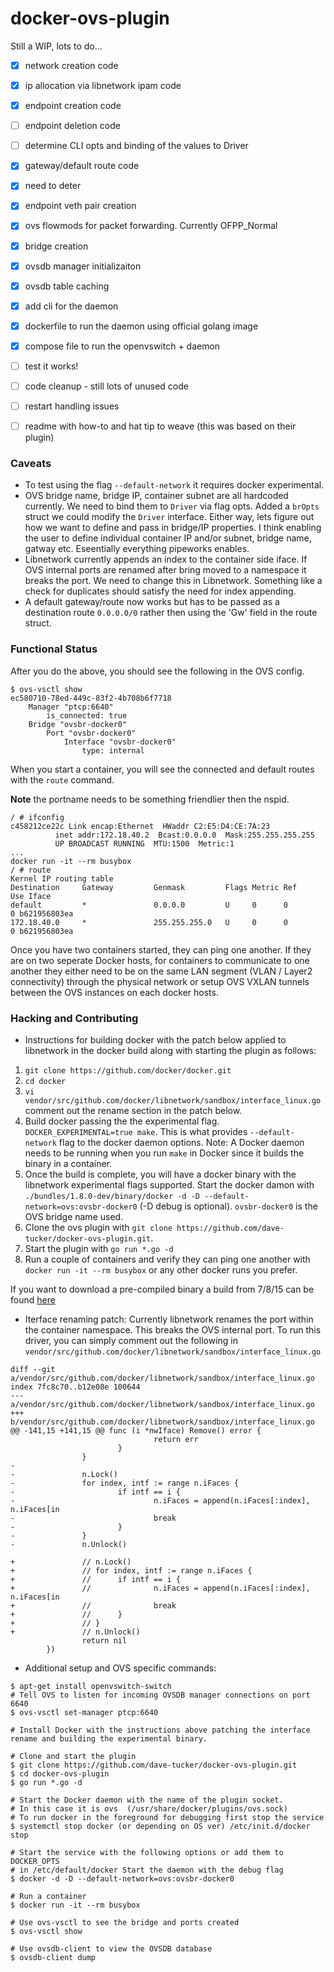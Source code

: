 docker-ovs-plugin
=================

Still a WIP, lots to do...

- [x] network creation code
- [x] ip allocation via libnetwork ipam code
- [x] endpoint creation code
- [ ] endpoint deletion code
- [ ] determine CLI opts and binding of the values to Driver
- [x] gateway/default route code
- [x] need to deter
- [x] endpoint veth pair creation
- [x] ovs flowmods for packet forwarding. Currently OFPP_Normal
- [x] bridge creation
- [x] ovsdb manager initializaiton
- [x] ovsdb table caching
- [x] add cli for the daemon
- [x] dockerfile to run the daemon using official golang image
- [x] compose file to run the openvswitch + daemon
- [ ] test it works!
- [ ] code cleanup - still lots of unused code
- [ ] restart handling issues
- [ ] readme with how-to and hat tip to weave (this was based on their plugin)


### Caveats

* To test using the flag `--default-network` it requires docker experimental.
* OVS bridge name, bridge IP, container subnet are all hardcoded currently. We need to bind them to `Driver` via flag opts. Added a `brOpts` struct we could modify the `Driver` interface. Either way, lets figure out how we want to define and pass in bridge/IP properties. I think enabling the user to define individual container IP and/or subnet, bridge name, gatway etc. Eseentially everything pipeworks enables.
* Libnetwork currently appends an index to the container side iface. If OVS internal ports are renamed after bring moved to a namespace it breaks the port. We need to change this in Libnetwork. Something like a check for duplicates should satisfy the need for index appending.
* A default gateway/route now works but has to be passed as a destination route `0.0.0.0/0` rather then using the 'Gw' field in the route struct.

### Functional Status

After you do the above, you should see the following in the OVS config. 

```
$ ovs-vsctl show
ec580710-78ed-449c-83f2-4b708b6f7718
    Manager "ptcp:6640"
        is_connected: true
    Bridge "ovsbr-docker0"
        Port "ovsbr-docker0"
            Interface "ovsbr-docker0"
                type: internal
```

When you start a container, you will see the connected and default routes with the `route` command. 

**Note** the portname needs to be something friendlier then the nspid.

```
/ # ifconfig
c458212ce22c Link encap:Ethernet  HWaddr C2:E5:D4:CE:7A:23
          inet addr:172.18.40.2  Bcast:0.0.0.0  Mask:255.255.255.255
          UP BROADCAST RUNNING  MTU:1500  Metric:1
...        
docker run -it --rm busybox
/ # route
Kernel IP routing table
Destination     Gateway         Genmask         Flags Metric Ref    Use Iface
default         *               0.0.0.0         U     0      0        0 b621956803ea
172.18.40.0     *               255.255.255.0   U     0      0        0 b621956803ea
```
Once you have two containers started, they can ping one another. If they are on two seperate Docker hosts, for containers to communicate to one another they either need to be on the same LAN segment (VLAN / Layer2 connectivity) through the physical network or setup OVS VXLAN tunnels between the OVS instances on each docker hosts.

### Hacking and Contributing

* Instructions for building docker with the patch below applied to libnetwork in the docker build along with starting the plugin as follows:

1. `git clone https://github.com/docker/docker.git`
2. `cd docker`
3. `vi vendor/src/github.com/docker/libnetwork/sandbox/interface_linux.go` comment out the rename section in the patch below.
4. Build docker passing the the experimental flag. `DOCKER_EXPERIMENTAL=true make`. This is what provides `--default-network` flag to the docker daemon options. Note: A Docker daemon needs to be running when you run `make` in Docker since it builds the binary in a container.
5. Once the build is complete, you will have a docker binary with the libnetwork experimental flags supported. Start the docker damon with `./bundles/1.8.0-dev/binary/docker -d -D --default-network=ovs:ovsbr-docker0` (-D debug is optional). `ovsbr-docker0` is the OVS bridge name used.  
6. Clone the ovs plugin with `git clone https://github.com/dave-tucker/docker-ovs-plugin.git`. 
7. Start the plugin with `go run *.go -d`
8. Run a couple of containers and verify they can ping one another with `docker run -it --rm busybox` or any other docker runs you prefer.

If you want to download a pre-compiled binary a build from 7/8/15 can be found [here](https://www.dropbox.com/s/yzg9mttvw3ddtbc/docker-experimental-amd64-linux.tar?dl=1)

* Iterface renaming patch: Currently libnetwork renames the port within the container namespace. This breaks the OVS internal port. To run this driver, you can simply comment out the following in `vendor/src/github.com/docker/libnetwork/sandbox/interface_linux.go`


```
diff --git a/vendor/src/github.com/docker/libnetwork/sandbox/interface_linux.go
index 7fc8c70..b12e08e 100644
--- a/vendor/src/github.com/docker/libnetwork/sandbox/interface_linux.go
+++ b/vendor/src/github.com/docker/libnetwork/sandbox/interface_linux.go
@@ -141,15 +141,15 @@ func (i *nwIface) Remove() error {
                                return err
                        }
                }
-
-               n.Lock()
-               for index, intf := range n.iFaces {
-                       if intf == i {
-                               n.iFaces = append(n.iFaces[:index], n.iFaces[in
-                               break
-                       }
-               }
-               n.Unlock()

+               // n.Lock()
+               // for index, intf := range n.iFaces {
+               //      if intf == i {
+               //              n.iFaces = append(n.iFaces[:index], n.iFaces[in
+               //              break
+               //      }
+               // }
+               // n.Unlock()
                return nil
        })
```

* Additional setup and OVS specific commands:

```
$ apt-get install openvswitch-switch
# Tell OVS to listen for incoming OVSDB manager connections on port 6640
$ ovs-vsctl set-manager ptcp:6640

# Install Docker with the instructions above patching the interface rename and building the experimental binary.

# Clone and start the plugin
$ git clone https://github.com/dave-tucker/docker-ovs-plugin.git
$ cd docker-ovs-plugin
$ go run *.go -d

# Start the Docker daemon with the name of the plugin socket.
# In this case it is ovs  (/usr/share/docker/plugins/ovs.sock) 
# To run docker in the foreground for debugging first stop the service
$ systemctl stop docker (or depending on OS ver) /etc/init.d/docker stop 

# Start the service with the following options or add them to DOCKER_OPTS
# in /etc/default/docker Start the daemon with the debug flag
$ docker -d -D --default-network=ovs:ovsbr-docker0

# Run a container
$ docker run -it --rm busybox

# Use ovs-vsctl to see the bridge and ports created
$ ovs-vsctl show

# Use ovsdb-client to view the OVSDB database
$ ovsdb-client dump
```
